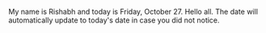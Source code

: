 My name is Rishabh and today is Friday, October 27. Hello all. The date will automatically update to today's date in case you did not notice.

